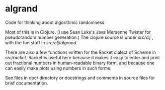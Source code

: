 # algrand
Code for thinking about algorithmic randomness

Most of this is in Clojure.  (I use Sean Luke's Java Mersenne Twister
for pseudorandom number generation.) The clojure source is under
*src/clj*`, with the fun stuff in *src/clj/algrand*.

There are also a few functions written for the Racket dialect of Scheme
in *src/racket*.  Racket is useful here because it makes it easy to
enter and print out fractional numbers in human-readable binary form,
and because one can easily make plots using numbers in such forms.

See files in doc/ directory or docstrings and comments in source files
for brief documentation.
